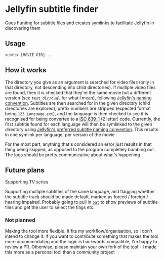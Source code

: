 # Jellyfin subtitle finder

Goes hunting for subtitle files and creates symlinks to facilitate Jellyfin in discovering them

## Usage

```
subfix [MOVIE_DIR]...
```

## How it works

The directory you give as an argument is searched for video files (only in that directory, not descending into child directories).
If multiple video files are found, then it is checked that they're the same movie but a different version (see `test_dir/dual` for what I mean), following [Jellyfin's naming convention](https://jellyfin.org/docs/general/server/media/movies/#multiple-versions-of-a-movie).
Subtitles are then searched for in the given directory (child directories are explored), prefix numbers are stripped (expected format being `123_Language.ext`), and the language is then checked to see if is recognised for being converted to a [ISO 639-1](https://www.iso.org/standard/22109.html) (2 letter) code.
Currently, the first subtitle found for each language will then be symlinked to the given directory using [Jellyfin's preferred subtitle naming convention](https://jellyfin.org/docs/general/server/media/external-files#naming).
This results in one symlink per language, per version of the movie

For the most part, anything that's considered an error just results in that thing being skipped, as opposed to the program completely bombing out.
The logs should be pretty communicative about what's happening

## Future plans

Supporting TV series

Supporting multiple subtitles of the same language, and flagging whether the subtitle track should be made default, marked as forced / foreign / hearing impaired.
Probably going to pull in [`bat`](https://github.com/sharkdp/bat) to show previews of subtitle files and get the user to select the flags etc.

### Not planned

Making the tool more flexible.
It fits my workflow/organisation, so I don't intend to change it.
If you want to contribute something that makes the tool more accommodating and the logic is backwards compatible, I'm happy to review a PR.
Otherwise, please maintain your own fork of the tool - I made this more as a personal tool than a community project
